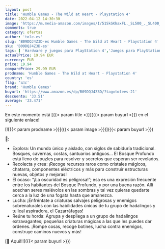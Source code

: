 ```yaml
---
layout: post
title: 'Humble Games - The Wild at Heart - Playstation 4'
date: 2022-04-12 14:30:30
image: 'https://m.media-amazon.com/images/I/51SkGKhaxFL._SL500_._SL400_.jpg'
comments: true
category: ofertas
author: 'tole.es'
slug: 'B09DQJ4Z3D-es Humble Games - The Wild at Heart - Playstation 4'
sku: 'B09DQJ4Z3D-es'
tags: [ 'Hardware y juegos para PlayStation 4','Juegos para PlayStation 4','Videojuegos','humble games','playstation', ]
actualPrice: 19.94 EUR
currency: EUR
price: 19.94
comparePrice: 29.99 EUR
prodname: 'Humble Games - The Wild at Heart - Playstation 4'
country: 'es'
flag: '🇪🇸'
brand: 'Humble Games'
buyurl: 'https://www.amazon.es/dp/B09DQJ4Z3D/?tag=tolees-21'
descuento: '33.51'
average: '23.471'
---
```


En este momento está [{{< param title >}}]({{< param buyurl >}}) en el siguiente enlace!

[![{{< param prodname >}}]({{< param image >}})]({{< param buyurl >}})

🔎:

- Explora: Un mundo único y aislado, con siglos de sabiduría tradicional. Bosques, cavernas, costas, santuarios antiguos... El Bosque Profundo está lleno de puzles para resolver y secretos que esperan ser revelados.
- Recolecta y crea: ¡Recoge recursos raros como cristales mágicos, chatarra, componentes eléctricos y más para construir estructuras nuevas, objetos y mejoras!
- El ocaso: “¡La oscuridad es peligrosa!”; esa es una expresión frecuente entre los habitantes del Bosque Profundo, y por una buena razón. Allí acechan seres malévolos en las sombras y tal vez quieras quedarte cerca a la luz de una fogata hasta que amanezca.
- Lucha: ¡Enfréntate a criaturas salvajes peligrosas y enemigos sobrenaturales con las habilidades únicas de tu grupo de hadalingos y tu leal aspiradora, el Cazarráfagas!
- Reúne tu horda: Agrupa y despliega a un grupo de hadalingos extravagantes; pequeñas criaturas mágicas a las que les puedes dar órdenes. ¡Rompe cosas, recoge botines, lucha contra enemigos, construye caminos nuevos y más!

[🛒 Aquí!!!]({{< param buyurl >}})
